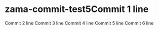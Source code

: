 # zama-commit-test5Commit 1 line
Commit 2 line
Commit 3 line
Commit 4 line
Commit 5 line
Commit 6 line
